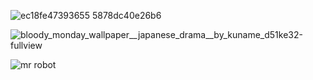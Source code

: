 ![ec18fe47393655 5878dc40e26b6](https://github.com/dongsub-joung/dongsub-joung/assets/59364300/6d5f6201-2380-4028-aaee-ca4a5daa3c16)


![bloody_monday_wallpaper__japanese_drama__by_kuname_d51ke32-fullview](https://github.com/dongsub-joung/dongsub-joung/assets/59364300/10a8afa7-3b33-47bf-ae14-e780c01a7481)

![mr robot](https://github.com/dongsub-joung/dongsub-joung/assets/59364300/64b0fbad-e30e-43ee-9965-90a7a2298748)
